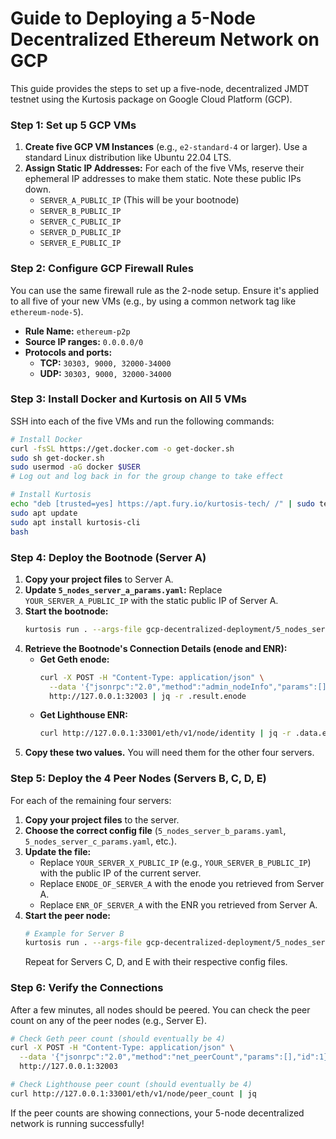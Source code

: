 # Guide to Deploying a 5-Node Decentralized Ethereum Network on GCP

This guide provides the steps to set up a five-node, decentralized JMDT testnet using the Kurtosis package on Google Cloud Platform (GCP).

### **Step 1: Set up 5 GCP VMs**

1.  **Create five GCP VM Instances** (e.g., `e2-standard-4` or larger). Use a standard Linux distribution like Ubuntu 22.04 LTS.
2.  **Assign Static IP Addresses:** For each of the five VMs, reserve their ephemeral IP addresses to make them static. Note these public IPs down.
    *   `SERVER_A_PUBLIC_IP` (This will be your bootnode)
    *   `SERVER_B_PUBLIC_IP`
    *   `SERVER_C_PUBLIC_IP`
    *   `SERVER_D_PUBLIC_IP`
    *   `SERVER_E_PUBLIC_IP`

### **Step 2: Configure GCP Firewall Rules**

You can use the same firewall rule as the 2-node setup. Ensure it's applied to all five of your new VMs (e.g., by using a common network tag like `ethereum-node-5`).

*   **Rule Name:** `ethereum-p2p`
*   **Source IP ranges:** `0.0.0.0/0`
*   **Protocols and ports:**
    *   **TCP:** `30303, 9000, 32000-34000`
    *   **UDP:** `30303, 9000, 32000-34000`

### **Step 3: Install Docker and Kurtosis on All 5 VMs**

SSH into each of the five VMs and run the following commands:

```bash
# Install Docker
curl -fsSL https://get.docker.com -o get-docker.sh
sudo sh get-docker.sh
sudo usermod -aG docker $USER
# Log out and log back in for the group change to take effect

# Install Kurtosis
echo "deb [trusted=yes] https://apt.fury.io/kurtosis-tech/ /" | sudo tee /etc/apt/sources.list.d/kurtosis.list
sudo apt update
sudo apt install kurtosis-cli
bash
```

### **Step 4: Deploy the Bootnode (Server A)**

1.  **Copy your project files** to Server A.
2.  **Update `5_nodes_server_a_params.yaml`:** Replace `YOUR_SERVER_A_PUBLIC_IP` with the static public IP of Server A.
3.  **Start the bootnode:**
    ```bash
    kurtosis run . --args-file gcp-decentralized-deployment/5_nodes_server_a_params.yaml
    ```
4.  **Retrieve the Bootnode's Connection Details (enode and ENR):**
    *   **Get Geth enode:**
        ```bash
        curl -X POST -H "Content-Type: application/json" \
          --data '{"jsonrpc":"2.0","method":"admin_nodeInfo","params":[],"id":1}' \
          http://127.0.0.1:32003 | jq -r .result.enode
        ```
    *   **Get Lighthouse ENR:**
        ```bash
        curl http://127.0.0.1:33001/eth/v1/node/identity | jq -r .data.enr
        ```
5.  **Copy these two values.** You will need them for the other four servers.

### **Step 5: Deploy the 4 Peer Nodes (Servers B, C, D, E)**

For each of the remaining four servers:

1.  **Copy your project files** to the server.
2.  **Choose the correct config file** (`5_nodes_server_b_params.yaml`, `5_nodes_server_c_params.yaml`, etc.).
3.  **Update the file:**
    *   Replace `YOUR_SERVER_X_PUBLIC_IP` (e.g., `YOUR_SERVER_B_PUBLIC_IP`) with the public IP of the current server.
    *   Replace `ENODE_OF_SERVER_A` with the enode you retrieved from Server A.
    *   Replace `ENR_OF_SERVER_A` with the ENR you retrieved from Server A.
4.  **Start the peer node:**
    ```bash
    # Example for Server B
    kurtosis run . --args-file gcp-decentralized-deployment/5_nodes_server_b_params.yaml
    ```
    Repeat for Servers C, D, and E with their respective config files.

### **Step 6: Verify the Connections**

After a few minutes, all nodes should be peered. You can check the peer count on any of the peer nodes (e.g., Server E).

```bash
# Check Geth peer count (should eventually be 4)
curl -X POST -H "Content-Type: application/json" \
  --data '{"jsonrpc":"2.0","method":"net_peerCount","params":[],"id":1}' \
  http://127.0.0.1:32003

# Check Lighthouse peer count (should eventually be 4)
curl http://127.0.0.1:33001/eth/v1/node/peer_count | jq
```

If the peer counts are showing connections, your 5-node decentralized network is running successfully!
